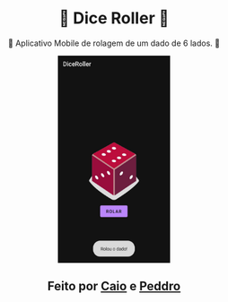 <h1 align="center">🎲 Dice Roller 🎲</h1>
<p align="center">🎲 Aplicativo Mobile de rolagem de um dado de 6 lados. 🎲</p>
<div align="center">
<img align="center" alt="Dice-Roller" title="#Dice-Roller" src="https://github.com/Caioaraujo48/Dice-Roll/blob/main/Template-Dice-Roller_6.jpeg?raw=true"  width=200px height=370px/>
</div>
<h2 align="center">Feito por <a href="https://github.com/Caioaraujo48">Caio</a> e <a href="https://github.com/peddrovieira">Peddro</a></h2>
